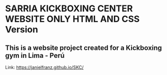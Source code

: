 # SARRIA KICKBOXING CENTER WEBSITE ONLY HTML AND CSS Version
## This is a website project created for a Kickboxing gym in Lima - Perú
Link: https://janielfranz.github.io/SKC/
